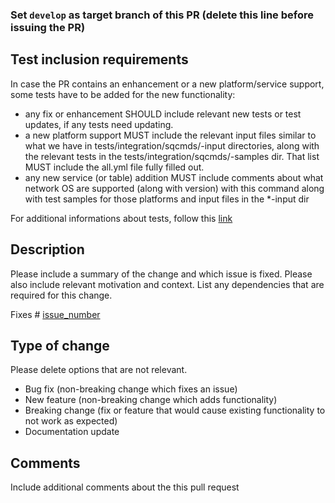 ### Set `develop` as target branch of this PR (delete this line before issuing the PR)

## Test inclusion requirements
In case the PR contains an enhancement or a new platform/service support, some tests have to be added for the new functionality:
- any fix or enhancement SHOULD include relevant new tests or test updates, if any tests need updating.
- a new platform support MUST include the relevant input files similar to what we have in tests/integration/sqcmds/-input directories, along with the relevant tests in the tests/integration/sqcmds/-samples dir. That list MUST include the all.yml file fully filled out.
- any new service (or table) addition MUST include comments about what network OS are supported (along with version) with this command along with test samples for those platforms and input files in the *-input dir

For additional informations about tests, follow this [link](https://suzieq.readthedocs.io/en/latest/developer/testing/)
## Description
Please include a summary of the change and which issue is fixed. Please also include relevant motivation and context. List any dependencies that are required for this change.

Fixes # [issue_number](issue_link)

## Type of change
Please delete options that are not relevant.

- Bug fix (non-breaking change which fixes an issue)
- New feature (non-breaking change which adds functionality)
- Breaking change (fix or feature that would cause existing functionality to not work as expected)
- Documentation update

## Comments
Include additional comments about the this pull request
